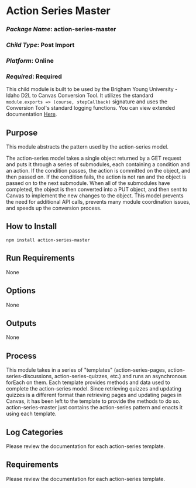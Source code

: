 # Action Series Master
### *Package Name*: action-series-master
### *Child Type*: Post Import
### *Platform*: Online 
### *Required*: Required

This child module is built to be used by the Brigham Young University - Idaho D2L to Canvas Conversion Tool. It utilizes the standard `module.exports => (course, stepCallback)` signature and uses the Conversion Tool's standard logging functions. You can view extended documentation [Here](https://github.com/byuitechops/d2l-to-canvas-conversion-tool/tree/master/documentation).

## Purpose

This module abstracts the pattern used by the action-series model.

The action-series model takes a single object returned by a GET request and puts it through a series of submodules, each containing a condition and an action. If the condition passes, the action is committed on the object, and then passed on. If the condition fails, the action is not ran and the object is passed on to the next submodule. When all of the submodules have completed, the object is then converted into a PUT object, and then sent to Canvas to implement the new changes to the object. This model prevents the need for additional API calls, prevents many module coordination issues, and speeds up the conversion process.

## How to Install

```
npm install action-series-master
```

## Run Requirements

None

## Options

None

## Outputs

None

## Process

This module takes in a series of "templates" (action-series-pages, action-series-discussions, action-series-quizzes, etc.) and runs an asynchronous forEach on them. Each template provides methods and data used to complete the action-series model. Since retrieving quizzes and updating quizzes is a different format than retrieving pages and updating pages in Canvas, it has been left to the template to provide the methods to do so. action-series-master just contains the action-series pattern and enacts it using each template.

## Log Categories

Please review the documentation for each action-series template.

## Requirements

Please review the documentation for each action-series template.

